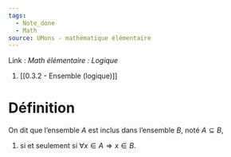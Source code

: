 ```yaml
---
tags:
  - Note_done
  - Math
source: UMons - mathématique élémentaire
---
```


Link : 
_Math élémentaire : Logique_
1. [[0.3.2 - Ensemble (logique)]]

# Définition
On dit que l’ensemble $A$ est inclus dans l’ensemble $B$, noté $A ⊆ B$, 
1. si et seulement si $∀ x ∈ A ⇒ x ∈ B$.